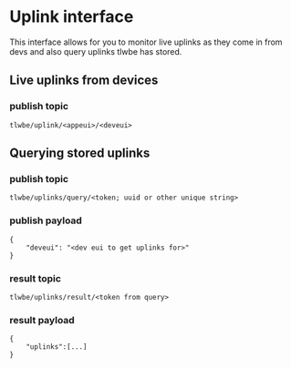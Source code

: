 # Uplink interface

This interface allows for you to monitor live uplinks as they
come in from devs and also query uplinks tlwbe has stored.

## Live uplinks from devices

### publish topic

```
tlwbe/uplink/<appeui>/<deveui>
```

## Querying stored uplinks

### publish topic

```
tlwbe/uplinks/query/<token; uuid or other unique string>
```

### publish payload

```
{
	"deveui": "<dev eui to get uplinks for>"
}
```

### result topic

```
tlwbe/uplinks/result/<token from query>
```

### result payload

```
{
	"uplinks":[...]
}
```
